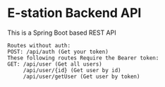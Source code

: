 # E-station Backend API
This is a Spring Boot based REST API

```
Routes without auth:
POST: /api/auth (Get your token)
These following routes Require the Bearer token:
GET: /api/user (Get all users)
     /api/user/{id} (Get user by id)
     /api/user/getUser (Get user by token)
     

```

